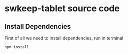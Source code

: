 # swkeep-tablet source code

## Install Dependencies

First of all we need to install dependencies, run in terminal

```
npm install
```
